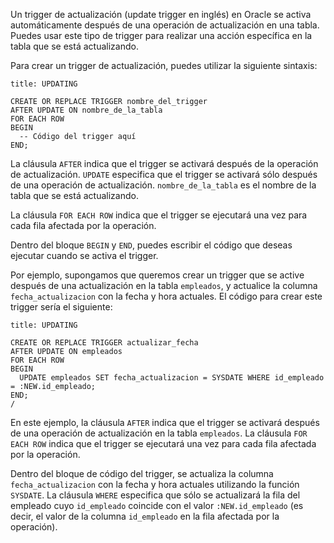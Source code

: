 Un trigger de actualización (update trigger en inglés) en Oracle se activa automáticamente después de una operación de actualización en una tabla. Puedes usar este tipo de trigger para realizar una acción específica en la tabla que se está actualizando.

Para crear un trigger de actualización, puedes utilizar la siguiente sintaxis:

```ad-important
title: UPDATING
```
```
CREATE OR REPLACE TRIGGER nombre_del_trigger
AFTER UPDATE ON nombre_de_la_tabla
FOR EACH ROW
BEGIN
  -- Código del trigger aquí
END;
```

La cláusula `AFTER` indica que el trigger se activará después de la operación de actualización. `UPDATE` especifica que el trigger se activará sólo después de una operación de actualización. `nombre_de_la_tabla` es el nombre de la tabla que se está actualizando.

La cláusula `FOR EACH ROW` indica que el trigger se ejecutará una vez para cada fila afectada por la operación.

Dentro del bloque `BEGIN` y `END`, puedes escribir el código que deseas ejecutar cuando se activa el trigger.

Por ejemplo, supongamos que queremos crear un trigger que se active después de una actualización en la tabla `empleados`, y actualice la columna `fecha_actualizacion` con la fecha y hora actuales. El código para crear este trigger sería el siguiente:

```ad-important
title: UPDATING
```
```
CREATE OR REPLACE TRIGGER actualizar_fecha
AFTER UPDATE ON empleados
FOR EACH ROW
BEGIN
  UPDATE empleados SET fecha_actualizacion = SYSDATE WHERE id_empleado = :NEW.id_empleado;
END;
/
```

En este ejemplo, la cláusula `AFTER` indica que el trigger se activará después de una operación de actualización en la tabla `empleados`. La cláusula `FOR EACH ROW` indica que el trigger se ejecutará una vez para cada fila afectada por la operación.

Dentro del bloque de código del trigger, se actualiza la columna `fecha_actualizacion` con la fecha y hora actuales utilizando la función `SYSDATE`. La cláusula `WHERE` especifica que sólo se actualizará la fila del empleado cuyo `id_empleado` coincide con el valor `:NEW.id_empleado` (es decir, el valor de la columna `id_empleado` en la fila afectada por la operación).